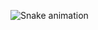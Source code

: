 ![Snake animation](https://github.com/Gusta4784/Gusta4784/blob/output/github-contribution-grid-snake.svg)
